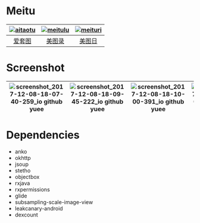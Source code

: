 # Meitu
|[![aitaotu](https://raw.githubusercontent.com/yueeng/meitu/master/app/src/aitaotu/res/mipmap-xxxhdpi/ic_launcher_round.png)](https://github.com/yueeng/meitu/releases/download/1.0/app-aitaotu-release.apk)|[![meitulu](https://raw.githubusercontent.com/yueeng/meitu/master/app/src/meitulu/res/mipmap-xxxhdpi/ic_launcher_round.png)](https://github.com/yueeng/meitu/releases/download/1.0/app-meitulu-release.apk)|[![meituri](https://raw.githubusercontent.com/yueeng/meitu/master/app/src/meituri/res/mipmap-xxxhdpi/ic_launcher_round.png)](https://github.com/yueeng/meitu/releases/download/1.0/app-meituri-release.apk)|
:---:|:---:|:---:
[爱套图](https://github.com/yueeng/meitu/releases/download/1.0/app-aitaotu-release.apk)|[美图录](https://github.com/yueeng/meitu/releases/download/1.0/app-meitulu-release.apk)|[美图日](https://github.com/yueeng/meitu/releases/download/1.0/app-meituri-release.apk)
# Screenshot
|![screenshot_2017-12-08-18-07-40-259_io github yuee](https://user-images.githubusercontent.com/4374375/33761036-c16025a6-dc42-11e7-8254-1d4be44f5d12.png)|![screenshot_2017-12-08-18-09-45-222_io github yuee](https://user-images.githubusercontent.com/4374375/33761192-1cf2eaac-dc43-11e7-9168-9a6858edcb65.png)|![screenshot_2017-12-08-18-10-00-391_io github yuee](https://user-images.githubusercontent.com/4374375/33761196-20c7e042-dc43-11e7-881d-20eeda9e9615.png)|![screenshot_2017-12-08-18-10-04-293_io github yuee](https://user-images.githubusercontent.com/4374375/33761200-22b01a1e-dc43-11e7-82d0-4cbc4b80ac78.png)|
---|---|---|---
# Dependencies
- anko
- okhttp
- jsoup
- stetho
- objectbox
- rxjava
- rxpermissions
- glide
- subsampling-scale-image-view
- leakcanary-android
- dexcount
